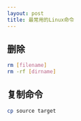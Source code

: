 ```yaml
---
layout: post
title: 最常用的Linux命令
---
```


## 删除

```sh
rm [filename]
rm -rf [dirname]
```


## 复制命令
```sh
cp source target
```

